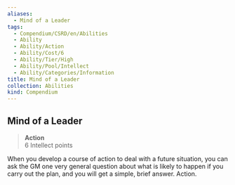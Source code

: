 ```yaml
---
aliases:
  - Mind of a Leader
tags:
  - Compendium/CSRD/en/Abilities
  - Ability
  - Ability/Action
  - Ability/Cost/6
  - Ability/Tier/High
  - Ability/Pool/Intellect
  - Ability/Categories/Information
title: Mind of a Leader
collection: Abilities
kind: Compendium
---
```

## Mind of a Leader  
>**Action**  
>6 Intellect points
  
When you develop a course of action to deal with a future situation, you can ask the GM one very general question about what is likely to happen if you carry out the plan, and you will get a simple, brief answer. Action.